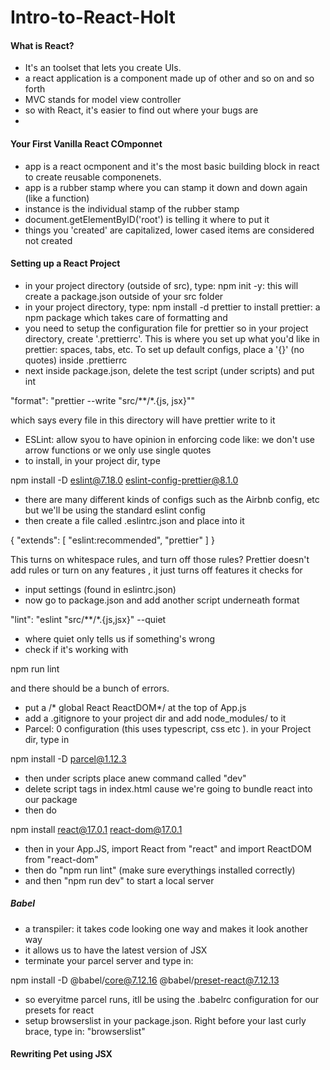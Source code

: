 # Intro-to-React-Holt

#### What is React? 
- It's an toolset that lets you create UIs.
- a react application is a component made up of other and so on and so forth
- MVC stands for model view controller
- so with React, it's easier to find out where your bugs are
- 
#### Your First Vanilla React COmponnet
- app is a react ocmponent and it's the most basic building block in react to create reusable componenets. 
- app is a rubber stamp where you can stamp it down and down again (like a function)
- instance is the individual stamp of the rubber stamp 
- document.getElementByID('root') is telling it where to put it 
- things you 'created' are capitalized, lower cased items are considered not created

#### Setting up a React Project
- in your project directory (outside of src), type: npm init -y: this will create a package.json outside of your src folder
- in your project directory, type: npm install -d prettier to install prettier: a npm package which takes care of formatting and 
- you need to setup the configuration file for prettier so in your project directory, create '.prettierrc'. This is where you set up what you'd like in prettier: spaces, tabs, etc. To set up default configs, place a '{}' (no quotes) inside .prettierrc
- next inside package.json, delete the test script (under scripts) and put int 


"format": "prettier --write \"src/**/*.{js, jsx}\""
 
 which says every file in this directory will have prettier write to it

 - ESLint: allow syou to have opinion in enforcing code like: we don't use arrow functions or we only use single quotes
 - to install, in your project dir, type 
 
 npm install -D eslint@7.18.0 eslint-config-prettier@8.1.0

 - there are many different kinds of configs such as the Airbnb config, etc but we'll be using the standard eslint config
 - then create a file called .eslintrc.json and place into it

 {
    "extends": [
        "eslint:recommended", "prettier"
    ]
}

This turns on whitespace rules, and turn off those rules? Prettier doesn't add rules or turn on any features , it just turns off features it checks for 
- input settings (found in eslintrc.json)
- now go to package.json and add another script underneath format

"lint": "eslint \"src/**/*.{js,jsx}\" --quiet

- where quiet only tells us if something's wrong 
- check if it's working with

npm run lint

and there should be a bunch of errors.
- put a /* global React ReactDOM*/ at the top of App.js
- add a .gitignore to your project dir and add node_modules/ to it
- Parcel: 0 configuration (this uses typescript, css etc ). in your Project dir, type in

npm install -D parcel@1.12.3

- then under scripts place anew command called "dev" 
- delete script tags in index.html cause we're going to bundle react into our package
- then do

npm install react@17.0.1 react-dom@17.0.1

- then in your App.JS, import React from "react" and import ReactDOM from "react-dom"
- then do "npm run lint" (make sure everythings installed correctly)
- and then "npm run dev" to start a local server

##### Babel
- a transpiler: it takes code looking one way and makes it look another way 
- it allows us to have the latest version of JSX
- terminate your parcel server and type in:

npm install -D @babel/core@7.12.16 @babel/preset-react@7.12.13

- so everyitme parcel runs, itll be using the .babelrc configuration for our presets for react
- setup browserslist in your package.json. Right before your last curly brace, type in: "browserslist"

#### Rewriting Pet using JSX
